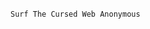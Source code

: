 <img style="height: 0em;" src="https://github.com/Genera1Developer/Curse/blob/main/assets/curse-cir.png">

```text
Surf The Cursed Web Anonymous
```
